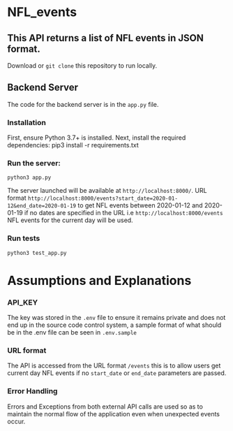 # NFL_events

## This API returns a list of NFL events in JSON format.

Download or `git clone` this repository to run locally.

## Backend Server
The code for the backend server is in the `app.py` file.

### Installation
First, ensure Python 3.7+ is installed. Next, install the required dependencies:
    pip3 install -r requirements.txt

### Run the server:
```
python3 app.py
```
The server launched will be available at `http://localhost:8000/`.
URL format `http://localhost:8000/events?start_date=2020-01-12&end_date=2020-01-19` to get NFL events between 2020-01-12 and 2020-01-19
if no dates are specified in the URL i.e `http://localhost:8000/events` NFL events for the current day will be used.

### Run tests
```
python3 test_app.py
```


# Assumptions and Explanations

### API_KEY 
The key was stored in the `.env` file to ensure it remains private and does not end up in the source code control system, a sample format of what should be in the .env file can be seen in `.env.sample`

### URL format
The API is accessed from the URL format `/events` this is to allow users get current day NFL events if no `start_date` or `end_date` parameters are passed.

### Error Handling
Errors and Exceptions from both external API calls are used so as to maintain the normal flow of the application even when unexpected events occur.
